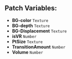 ## Patch Variables:

* __BG-color__ ```Texture```
* __BG-depth__ ```Texture```
* __BG-Displacement__ ```Texture```
* __isVR__ ```Number```
* __PtSize__ ```Texture```
* __TransitionAmount__ ```Number```
* __Volume__ ```Number```

